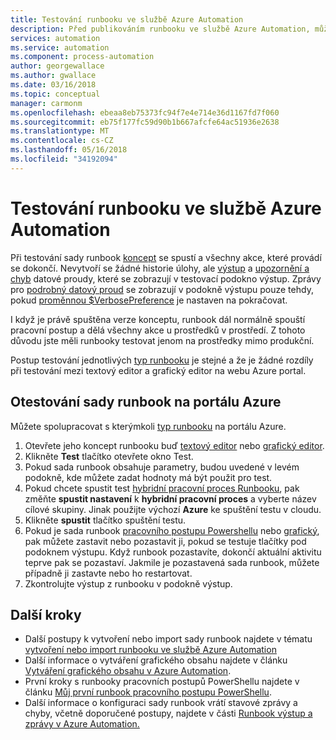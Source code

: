 ```yaml
---
title: Testování runbooku ve službě Azure Automation
description: Před publikováním runbooku ve službě Azure Automation, můžete otestovat k zajištění, že to funguje podle očekávání.  Tento článek popisuje postup testování sady runbook a zobrazíte jeho výsledek.
services: automation
ms.service: automation
ms.component: process-automation
author: georgewallace
ms.author: gwallace
ms.date: 03/16/2018
ms.topic: conceptual
manager: carmonm
ms.openlocfilehash: ebeaa8eb75373fc94f7e4e714e36d1167fd7f060
ms.sourcegitcommit: eb75f177fc59d90b1b667afcfe64ac51936e2638
ms.translationtype: MT
ms.contentlocale: cs-CZ
ms.lasthandoff: 05/16/2018
ms.locfileid: "34192094"
---
```

# <a name="testing-a-runbook-in-azure-automation"></a>Testování runbooku ve službě Azure Automation
Při testování sady runbook [koncept](automation-creating-importing-runbook.md#publishing-a-runbook) se spustí a všechny akce, které provádí se dokončí. Nevytvoří se žádné historie úlohy, ale [výstup](automation-runbook-output-and-messages.md#output-stream) a [upozornění a chyb](automation-runbook-output-and-messages.md#message-streams) datové proudy, které se zobrazují v testovací podokno výstup. Zprávy pro [podrobný datový proud](automation-runbook-output-and-messages.md#message-streams) se zobrazují v podokně výstupu pouze tehdy, pokud [proměnnou $VerbosePreference](automation-runbook-output-and-messages.md#preference-variables) je nastaven na pokračovat.

I když je právě spuštěna verze konceptu, runbook dál normálně spouští pracovní postup a dělá všechny akce u prostředků v prostředí. Z tohoto důvodu jste měli runbooky testovat jenom na prostředky mimo produkční.

Postup testování jednotlivých [typ runbooku](automation-runbook-types.md) je stejné a že je žádné rozdíly při testování mezi textový editor a grafický editor na webu Azure portal.  

## <a name="to-test-a-runbook-in-the-azure-portal"></a>Otestování sady runbook na portálu Azure
Můžete spolupracovat s kterýmkoli [typ runbooku](automation-runbook-types.md) na portálu Azure.

1. Otevřete jeho koncept runbooku buď [textový editor](automation-edit-textual-runbook.md) nebo [grafický editor](automation-graphical-authoring-intro.md).
2. Klikněte **Test** tlačítko otevřete okno Test.
3. Pokud sada runbook obsahuje parametry, budou uvedené v levém podokně, kde můžete zadat hodnoty má být použit pro test.
4. Pokud chcete spustit test [hybridní pracovní proces Runbooku](automation-hybrid-runbook-worker.md), pak změňte **spustit nastavení** k **hybridní pracovní proces** a vyberte název cílové skupiny.  Jinak použijte výchozí **Azure** ke spuštění testu v cloudu.
5. Klikněte **spustit** tlačítko spuštění testu.
6. Pokud je sada runbook [pracovního postupu Powershellu](automation-runbook-types.md#powershell-workflow-runbooks) nebo [grafický](automation-runbook-types.md#graphical-runbooks), pak můžete zastavit nebo pozastavit ji, pokud se testuje tlačítky pod podoknem výstupu. Když runbook pozastavíte, dokončí aktuální aktivitu teprve pak se pozastaví. Jakmile je pozastavená sada runbook, můžete případně ji zastavte nebo ho restartovat.
7. Zkontrolujte výstup z runbooku v podokně výstup.

## <a name="next-steps"></a>Další kroky
* Další postupy k vytvoření nebo import sady runbook najdete v tématu [vytvoření nebo import runbooku ve službě Azure Automation](automation-creating-importing-runbook.md)
* Další informace o vytváření grafického obsahu najdete v článku [Vytváření grafického obsahu v Azure Automation](automation-graphical-authoring-intro.md).
* První kroky s runbooky pracovních postupů PowerShellu najdete v článku [Můj první runbook pracovního postupu PowerShellu](automation-first-runbook-textual.md).
* Další informace o konfiguraci sady runbook vrátí stavové zprávy a chyby, včetně doporučené postupy, najdete v části [Runbook výstup a zprávy v Azure Automation.](automation-runbook-output-and-messages.md)

